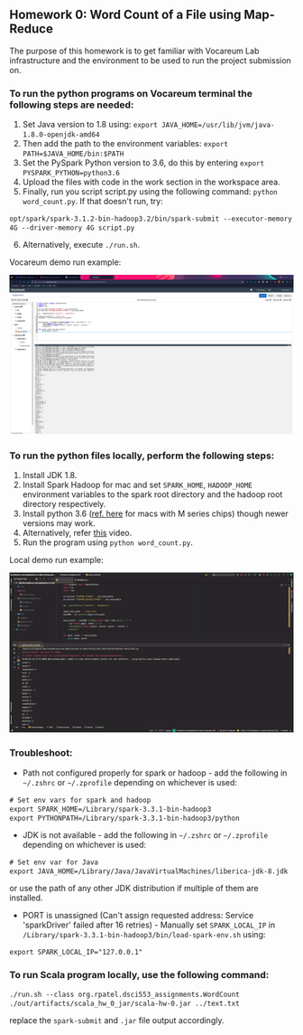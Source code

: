 ## Homework 0: Word Count of a File using Map-Reduce

The purpose of this homework is to get familiar with Vocareum Lab infrastructure and the
environment to be used to run the project submission on.

### To run the python programs on Vocareum terminal the following steps are needed:

1. Set Java version to 1.8 using: ```export JAVA_HOME=/usr/lib/jvm/java-1.8.0-openjdk-amd64```
2. Then add the path to the environment variables: ```export PATH=$JAVA_HOME/bin:$PATH```
3. Set the PySpark Python version to 3.6, do this by entering ```export PYSPARK_PYTHON=python3.6```
4. Upload the files with code in the work section in the workspace area.
5. Finally, run you script script.py using the following command: ```python word_count.py```. If that doesn't run, try:
```
opt/spark/spark-3.1.2-bin-hadoop3.2/bin/spark-submit --executor-memory 4G --driver-memory 4G script.py
```
6. Alternatively, execute ```./run.sh```.

Vocareum demo run example:

![Homework 0 Demo Run](../assets/hw0-demo-run-vocareum.png)

### To run the python files locally, perform the following steps:
1. Install JDK 1.8.
2. Install Spark Hadoop for mac and set ```SPARK_HOME```, ```HADOOP_HOME``` environment variables to the spark root directory and the hadoop root directory respectively.
3. Install python 3.6 ([ref. here](https://github.com/pyenv/pyenv/issues/1768#issuecomment-1403097990) for macs with M series chips) though newer versions may work.
4. Alternatively, refer [this](https://www.youtube.com/watch?v=5gFGVDqEYeY) video.
5. Run the program using ```python word_count.py```.

Local demo run example:

![Homework 0 Demo Run](../assets/hw0-demo-run-local.png)

### Troubleshoot:
- Path not configured properly for spark or hadoop - add the following in ```~/.zshrc``` or ```~/.zprofile``` depending on whichever is used:
```
# Set env vars for spark and hadoop
export SPARK_HOME=/Library/spark-3.3.1-bin-hadoop3
export PYTHONPATH=/Library/spark-3.3.1-bin-hadoop3/python
```
- JDK is not available - add the following in ```~/.zshrc``` or ```~/.zprofile``` depending on whichever is used:
```
# Set env var for Java
export JAVA_HOME=/Library/Java/JavaVirtualMachines/liberica-jdk-8.jdk
```
or use the path of any other JDK distribution if multiple of them are installed.
- PORT is unassigned (Can't assign requested address: Service 'sparkDriver' failed after 16 retries) - Manually set ```SPARK_LOCAL_IP``` in ```/Library/spark-3.3.1-bin-hadoop3/bin/load-spark-env.sh``` using:
```
export SPARK_LOCAL_IP="127.0.0.1"
```

### To run Scala program locally, use the following command:
```
./run.sh --class org.rpatel.dsci553_assignments.WordCount ./out/artifacts/scala_hw_0_jar/scala-hw-0.jar ../text.txt
```

replace the ```spark-submit``` and ```.jar``` file output accordingly.

